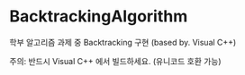 # BacktrackingAlgorithm
학부 알고리즘 과제 중 Backtracking 구현 (based by. Visual C++)

주의: 반드시 Visual C++ 에서 빌드하세요. (유니코드 호환 가능)
